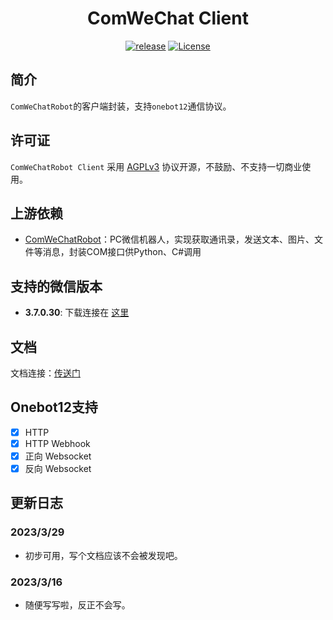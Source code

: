 <h1 align="center">ComWeChat Client</h1>

<p align="center">
    <a href="https://github.com/JustUndertaker/ComWeChatBotClient/releases"><img src="https://img.shields.io/github/v/release/JustUndertaker/ComWeChatBotClient?color=blueviolet&include_prereleases" alt="release"></a>
    <a href="https://github.com/JustUndertaker/ComWeChatBotClient/blob/main/LICENSE"><img src="https://img.shields.io/github/license/JustUndertaker/ComWeChatBotClient" alt="License"></a>
</p>

## 简介

`ComWeChatRobot`的客户端封装，支持`onebot12`通信协议。

## 许可证
`ComWeChatRobot Client` 采用 [AGPLv3](https://github.com/JustUndertaker/ComWeChatBotClient/blob/main/LICENSE) 协议开源，不鼓励、不支持一切商业使用。

## 上游依赖

- [ComWeChatRobot](https://github.com/ljc545w/ComWeChatRobot)：PC微信机器人，实现获取通讯录，发送文本、图片、文件等消息，封装COM接口供Python、C#调用

## 支持的微信版本

- **3.7.0.30**: 下载连接在 [这里](https://github.com/tom-snow/wechat-windows-versions/releases/download/v3.7.0.30/WeChatSetup-3.7.0.30.exe)

## 文档

文档连接：[传送门](https://justundertaker.github.io/ComWeChatBotClient/)

## Onebot12支持

- [x] HTTP
- [x] HTTP Webhook
- [x] 正向 Websocket
- [x] 反向 Websocket

## 更新日志

### 2023/3/29

- 初步可用，写个文档应该不会被发现吧。

### 2023/3/16

-  随便写写啦，反正不会写。
